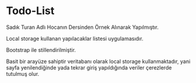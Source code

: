 # Todo-List
Sadık Turan Adlı Hocanın Dersinden Örnek Alınarak Yapılmıştır.

Local storage kullanan yapılacaklar listesi uygulamasıdır.

Bootstrap ile stillendirilmiştir.

Basit bir arayüze sahiptir veritabanı olarak local storage kullanmaktadır, yani sayfa yenilendiğinde yada tekrar giriş yapıldığında veriler çerezlerde tutulmuş olur. 
